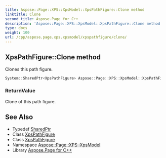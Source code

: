 ```yaml
---
title: Aspose::Page::XPS::XpsModel::XpsPathFigure::Clone method
linktitle: Clone
second_title: Aspose.Page for C++
description: 'Aspose::Page::XPS::XpsModel::XpsPathFigure::Clone method. Clones this path figure in C++.'
type: docs
weight: 100
url: /cpp/aspose.page.xps.xpsmodel/xpspathfigure/clone/
---
```

## XpsPathFigure::Clone method


Clones this path figure.

```cpp
System::SharedPtr<XpsPathFigure> Aspose::Page::XPS::XpsModel::XpsPathFigure::Clone()
```


### ReturnValue

Clone of this path figure.

## See Also

* Typedef [SharedPtr](../../../system/sharedptr/)
* Class [XpsPathFigure](../)
* Class [XpsPathFigure](../)
* Namespace [Aspose::Page::XPS::XpsModel](../../)
* Library [Aspose.Page for C++](../../../)
